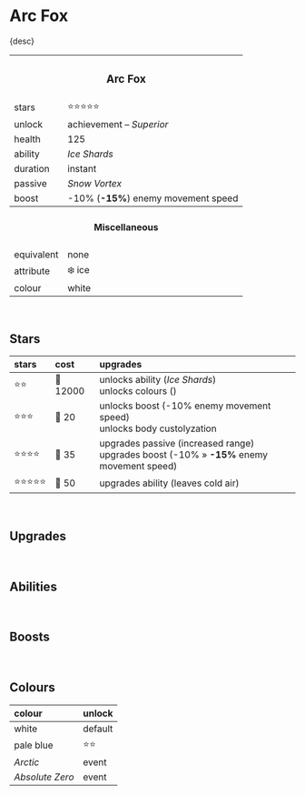 # Arc Fox

{desc}


<table>
  <tr>
    <th colspan="2"> <h3> Arc Fox </h3> </th>
  </tr>
  <tr>
    <td> stars </td>
    <td> ⭐⭐⭐⭐⭐ </td>
  </tr>
  <tr>
    <td> unlock </td>
    <td> achievement – <em>Superior</em> </td>
  </tr>
  <tr>
    <td> health </td>
    <td> 125 </td>
  </tr>
  <tr>
    <td> ability </td>
    <td> <em> Ice Shards </em> </td>
  </tr>
  <tr>
    <td> duration </td>
    <td> instant </td>
  </tr>
  <tr>
    <td> passive </td>
    <td> <em> Snow Vortex </em> </td>
  </tr>
  <tr>
    <td> boost </td>
    <td> -10% (<b>-15%</b>) enemy movement speed </td>
  </tr>
  <tr>
    <th colspan="2"> <h4> Miscellaneous </h4> </th>
  </tr>
  <tr>
    <td> equivalent </td>
    <td> none </td>
  </tr>
  <tr>
    <td> attribute </td>
    <td> ❄️ ice </td>
  </tr>
  <tr>
    <td> colour </td>
    <td> white </td>
  </tr>
</table>


<br>


## Stars

| stars | cost | upgrades |
| :---- | :--- | :------- |
| ⭐⭐ | 🔸 12000 | unlocks ability (*Ice Shards*) <br> unlocks colours () |
| ⭐⭐⭐ | 🔹 20 | unlocks boost (-10% enemy movement speed) <br> unlocks body custolyzation |
| ⭐⭐⭐⭐ | 🔹 35 | upgrades passive (increased range) <br> upgrades boost (-10% » **-15%** enemy movement speed) |
| ⭐⭐⭐⭐⭐ | 🔹 50 | upgrades ability (leaves cold air) |


<br>


## Upgrades


<br>


## Abilities


<br>


## Boosts


<br>


## Colours

| colour | unlock |
| :----- | :----- |
| white | default |
| pale blue | ⭐⭐ |
| *Arctic* | event |
| *Absolute Zero* | event |
